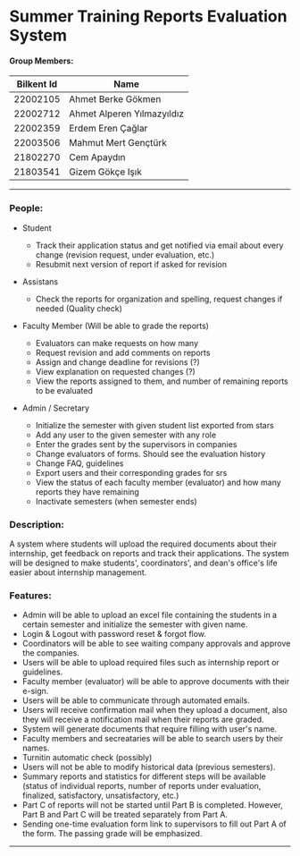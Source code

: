 # Summer Training Reports Evaluation System

#### Group Members:

| Bilkent Id | Name                       |
| ---------- | -------------------------- |
| 22002105   | Ahmet Berke Gökmen         |
| 22002712   | Ahmet Alperen Yılmazyıldız |
| 22002359   | Erdem Eren Çağlar          |
| 22003506   | Mahmut Mert Gençtürk       |
| 21802270   | Cem Apaydın                |
| 21803541   | Gizem Gökçe Işık           |

---

### People:

- Student
  - Track their application status and get notified via email about every change (revision request, under evaluation, etc.)
  - Resubmit next version of report if asked for revision
- Assistans
  - Check the reports for organization and spelling, request changes if needed (Quality check)
- Faculty Member (Will be able to grade the reports)

  - Evaluators can make requests on how many
  - Request revision and add comments on reports
  - Assign and change deadline for revisions (?)
  - View explanation on requested changes (?)
  - View the reports assigned to them, and number of remaining reports to be evaluated

- Admin / Secretary
  - Initialize the semester with given student list exported from stars
  - Add any user to the given semester with any role
  - Enter the grades sent by the supervisors in companies
  - Change evaluators of forms. Should see the evaluation history
  - Change FAQ, guidelines
  - Export users and their corresponding grades for srs
  - View the status of each faculty member (evaluator) and how many reports they have remaining
  - Inactivate semesters (when semester ends)

### Description:

A system where students will upload the required documents about their internship,
get feedback on reports and track their applications. The system will be designed to
make students', coordinators', and dean's office's life easier about internship management.

### Features:

- Admin will be able to upload an excel file containing the students in a certain semester and initialize the semester with given name.
- Login & Logout with password reset & forgot flow.
- Coordinators will be able to see waiting company approvals and approve the companies.
- Users will be able to upload required files such as internship report or guidelines.
- Faculty member (evaluator) will be able to approve documents with their e-sign.
- Users will be able to communicate through automated emails.
- Users will receive confirmation mail when they upload a document, also they will receive a notification mail when their reports are graded.
- System will generate documents that require filling with user's name.
- Faculty members and secreataries will be able to search users by their names.
- Turnitin automatic check (possibly)
- Users will not be able to modify historical data (previous semesters).
- Summary reports and statistics for different steps will be available (status of individual reports, number of reports under evaluation, finalized, satisfactory, unsatisfactory, etc.)
- Part C of reports will not be started until Part B is completed. However, Part B and Part C will be treated separately from Part A.
- Sending one-time evaluation form link to supervisors to fill out Part A of the form. The passing grade will be emphasized.

---
